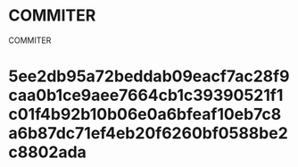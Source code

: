 # COMMITER
COMMITER






# 5ee2db95a72beddab09eacf7ac28f9caa0b1ce9aee7664cb1c39390521f1c01f4b92b10b06e0a6bfeaf10eb7c8a6b87dc71ef4eb20f6260bf0588be2c8802ada
